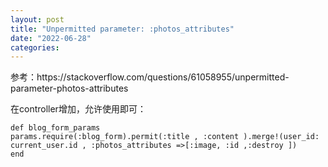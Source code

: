 ```yaml
---
layout: post
title: "Unpermitted parameter: :photos_attributes"
date: "2022-06-28"
categories:
---
```

<p>参考：https://stackoverflow.com/questions/61058955/unpermitted-parameter-photos-attributes</p>
<p>在controller增加，允许使用即可：</p>
<pre class="lang-rb s-code-block">
<code class="hljs language-ruby"><span class="hljs-keyword">def</span> <span class="hljs-title function_">blog_form_params</span>
params.<span class="hljs-keyword">require</span>(<span class="hljs-symbol">:blog_form</span>).permit(<span class="hljs-symbol">:title</span> , <span class="hljs-symbol">:content</span> ).merge!(<span class="hljs-symbol">user_id:</span> current_user.id , <span class="hljs-symbol">:photos_attributes</span> =&gt;[<span class="hljs-symbol">:image</span>, <span class="hljs-symbol">:id</span> ,<span class="hljs-symbol">:destroy</span> ])
<span class="hljs-keyword">end</span>
